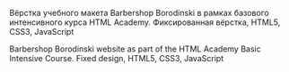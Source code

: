 Вёрстка учебного макета Barbershop Borodinski в рамках базового интенсивного курса HTML Academy. Фиксированная вёрстка, HTML5, CSS3, JavaScript

Barbershop Borodinski website as part of the HTML Academy Basic Intensive Course. Fixed design, HTML5, CSS3, JavaScript

